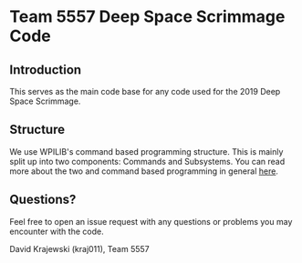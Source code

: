 # Team 5557 Deep Space Scrimmage Code

## Introduction

This serves as the main code base for any code used for the 2019 Deep Space Scrimmage.

## Structure

We use WPILIB's command based programming structure. This is mainly split up into two components: Commands and Subsystems. You can read more about the two and command based programming in general [here](<[https://wpilib.screenstepslive.com/s/currentCS/m/java/c/88893](https://wpilib.screenstepslive.com/s/currentCS/m/java/c/88893)>).

## Questions?

Feel free to open an issue request with any questions or problems you may encounter with the code.

David Krajewski (kraj011), Team 5557
